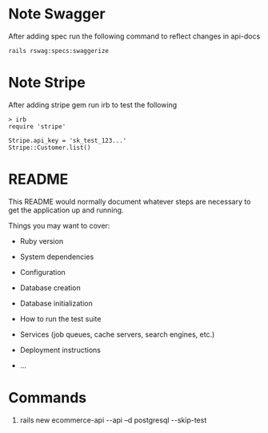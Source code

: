 # Note Swagger
After adding spec run the following command to reflect changes in api-docs
```
rails rswag:specs:swaggerize
```

# Note Stripe
After adding stripe gem run irb to test the following
```
> irb
require 'stripe'

Stripe.api_key = 'sk_test_123...'
Stripe::Customer.list()
```

# README

This README would normally document whatever steps are necessary to get the
application up and running.

Things you may want to cover:

* Ruby version

* System dependencies

* Configuration

* Database creation

* Database initialization

* How to run the test suite

* Services (job queues, cache servers, search engines, etc.)

* Deployment instructions

* ...

# Commands
1. rails new ecommerce-api --api –d postgresql --skip-test